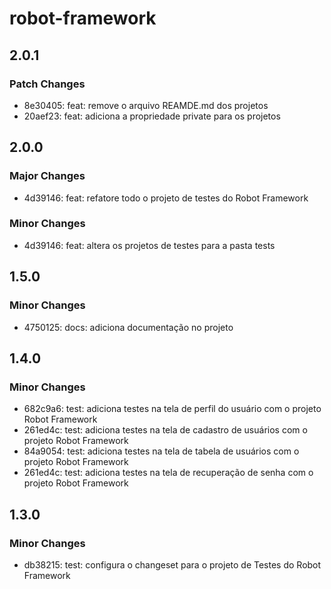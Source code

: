 # robot-framework

## 2.0.1

### Patch Changes

- 8e30405: feat: remove o arquivo REAMDE.md dos projetos
- 20aef23: feat: adiciona a propriedade private para os projetos

## 2.0.0

### Major Changes

- 4d39146: feat: refatore todo o projeto de testes do Robot Framework

### Minor Changes

- 4d39146: feat: altera os projetos de testes para a pasta tests

## 1.5.0

### Minor Changes

- 4750125: docs: adiciona documentação no projeto

## 1.4.0

### Minor Changes

- 682c9a6: test: adiciona testes na tela de perfil do usuário com o projeto Robot Framework
- 261ed4c: test: adiciona testes na tela de cadastro de usuários com o projeto Robot Framework
- 84a9054: test: adiciona testes na tela de tabela de usuários com o projeto Robot Framework
- 261ed4c: test: adiciona testes na tela de recuperação de senha com o projeto Robot Framework

## 1.3.0

### Minor Changes

- db38215: test: configura o changeset para o projeto de Testes do Robot Framework
